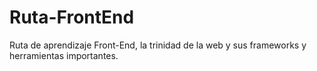 # Ruta-FrontEnd
Ruta de aprendizaje Front-End, la trinidad de la web y sus frameworks y herramientas importantes.
